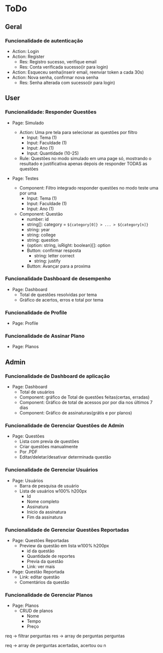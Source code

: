 # ToDo

## Geral

### Funcionalidade de autenticação

- Action: Login
- Action: Register
  - Res: Registro sucesso, verifique email
  - Res: Conta verificada sucesso(ir para login)
- Action: Esqueceu senha(inserir email, reenviar token a cada 30s)
- Action: Nova senha, confirmar nova senha
  - Res: Senha alterada com sucesso(ir para login)

## User

### Funcionalidade: Responder Questões

- Page: Simulado
  - Action: Uma pre tela para selecionar as questões por filtro
    - Input: Tema (1)
    - Input: Faculdade (1)
    - Input: Ano (1)
    - Input: Quantidade (10-25)
  - Rule: Questões no modo simulado em uma page só, mostrando o resultado e justificativa apenas depois de responder TODAS as questões
    <!-- *- Contador de tempo para responder tudo e ao fim mostrar o tempo -->

- Page: Testes
  - Component: Filtro integrado responder questões no modo teste uma por uma
    - Input: Tema (1)
    - Input: Faculdade (1)
    - Input: Ano (1)
  - Component: Questão
    - number: id
    - string[]: category = `${category[0]} > ... > ${category[n]}`
    - string: year
    - string: college
    - string: question
    - {option: string, isRight: boolean}[]: option
    - Button: confirmar resposta
      - string: letter correct
      - string: justify
    - Button: Avançar para a proxima
  
### Funcionalidade Dashboard de desempenho

- Page: Dashboard
  - Total de questões resolvidas por tema
  - Gráfico de acertos, erros e total por tema

### Funcionalidade de Profile

- Page: Profile

### Funcionalidade de Assinar Plano

- Page: Planos

## Admin

### Funcionalidade de Dashboard de aplicação

- Page: Dashboard
  - Total de usuários
  - Component: gráfico de Total de questões feitas(certas, erradas)
  - Component: Gráfico de total de acessos por por dia nos últimos 7 dias
  - Component: Gráfico de assinaturas(grátis e por planos)

### Funcionalidade de Gerenciar Questões de Admin

- Page: Questões
  - Lista com previa de questões
  - Criar questões manualmente
  - Por .PDF
  - Editar/deletar/desativar determinada questão

### Funcionalidade de Gerenciar Usuários

- Page: Usuários
  - Barra de pesquisa de usuário
  - Lista de usuários w100% h200px
    - Id
    - Nome completo
    - Assinatura
    - Inicio da assinatura
    - Fim da assinatura

### Funcionalidade de Gerenciar Questões Reportadas

- Page: Questões Reportadas
  - Preview da questão em lista w100% h200px
    - id da questão
    - Quantidade de reportes
    - Previa da questão
    - Link: ver mais
- Page: Questão Reportada
  - Link: editar questão
  - Comentários da questão

### Funcionalidade de Gerenciar Planos

- Page: Planos
  - CRUD de planos
    - Nome
    - Tempo
    - Preço

req -> filtrar perguntas
res -> array de perguntas perguntas

req -> array de perguntas acertadas, acertou ou n
